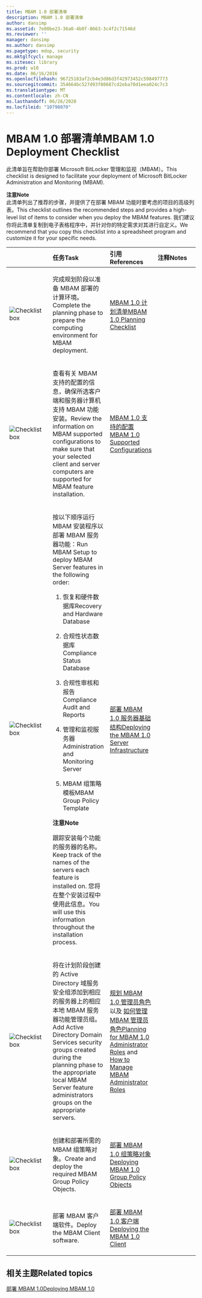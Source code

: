 ```yaml
---
title: MBAM 1.0 部署清单
description: MBAM 1.0 部署清单
author: dansimp
ms.assetid: 7e00be23-36a0-4b0f-8663-3c4f2c71546d
ms.reviewer: ''
manager: dansimp
ms.author: dansimp
ms.pagetype: mdop, security
ms.mktglfcycl: manage
ms.sitesec: library
ms.prod: w10
ms.date: 06/16/2016
ms.openlocfilehash: 96725183af2cb4e3d86d3f42973452c598497773
ms.sourcegitcommit: 354664bc527d93f80687cd2eba70d1eea024c7c3
ms.translationtype: MT
ms.contentlocale: zh-CN
ms.lasthandoff: 06/26/2020
ms.locfileid: "10798070"
---
```

# <span data-ttu-id="94a2c-103">MBAM 1.0 部署清单</span><span class="sxs-lookup"><span data-stu-id="94a2c-103">MBAM 1.0 Deployment Checklist</span></span>


<span data-ttu-id="94a2c-104">此清单旨在帮助你部署 Microsoft BitLocker 管理和监视（MBAM）。</span><span class="sxs-lookup"><span data-stu-id="94a2c-104">This checklist is designed to facilitate your deployment of Microsoft BitLocker Administration and Monitoring (MBAM).</span></span>

**<span data-ttu-id="94a2c-105">注意</span><span class="sxs-lookup"><span data-stu-id="94a2c-105">Note</span></span>**  
<span data-ttu-id="94a2c-106">此清单列出了推荐的步骤，并提供了在部署 MBAM 功能时要考虑的项目的高级列表。</span><span class="sxs-lookup"><span data-stu-id="94a2c-106">This checklist outlines the recommended steps and provides a high-level list of items to consider when you deploy the MBAM features.</span></span> <span data-ttu-id="94a2c-107">我们建议你将此清单复制到电子表格程序中，并针对你的特定需求对其进行自定义。</span><span class="sxs-lookup"><span data-stu-id="94a2c-107">We recommend that you copy this checklist into a spreadsheet program and customize it for your specific needs.</span></span>



<table>
<colgroup>
<col width="25%" />
<col width="25%" />
<col width="25%" />
<col width="25%" />
</colgroup>
<thead>
<tr class="header">
<th align="left"></th>
<th align="left"><span data-ttu-id="94a2c-108">任务</span><span class="sxs-lookup"><span data-stu-id="94a2c-108">Task</span></span></th>
<th align="left"><span data-ttu-id="94a2c-109">引用</span><span class="sxs-lookup"><span data-stu-id="94a2c-109">References</span></span></th>
<th align="left"><span data-ttu-id="94a2c-110">注释</span><span class="sxs-lookup"><span data-stu-id="94a2c-110">Notes</span></span></th>
</tr>
</thead>
<tbody>
<tr class="odd">
<td align="left"><img src="images/checklistbox.gif" alt="Checklist box" /></td>
<td align="left"><p><span data-ttu-id="94a2c-111">完成规划阶段以准备 MBAM 部署的计算环境。</span><span class="sxs-lookup"><span data-stu-id="94a2c-111">Complete the planning phase to prepare the computing environment for MBAM deployment.</span></span></p></td>
<td align="left"><p><a href="mbam-10-planning-checklist.md" data-raw-source="[MBAM 1.0 Planning Checklist](mbam-10-planning-checklist.md)"><span data-ttu-id="94a2c-112">MBAM 1.0 计划清单</span><span class="sxs-lookup"><span data-stu-id="94a2c-112">MBAM 1.0 Planning Checklist</span></span></a></p></td>
<td align="left"><p></p></td>
</tr>
<tr class="even">
<td align="left"><img src="images/checklistbox.gif" alt="Checklist box" /></td>
<td align="left"><p><span data-ttu-id="94a2c-113">查看有关 MBAM 支持的配置的信息，确保所选客户端和服务器计算机支持 MBAM 功能安装。</span><span class="sxs-lookup"><span data-stu-id="94a2c-113">Review the information on MBAM supported configurations to make sure that your selected client and server computers are supported for MBAM feature installation.</span></span></p></td>
<td align="left"><p><a href="mbam-10-supported-configurations.md" data-raw-source="[MBAM 1.0 Supported Configurations](mbam-10-supported-configurations.md)"><span data-ttu-id="94a2c-114">MBAM 1.0 支持的配置</span><span class="sxs-lookup"><span data-stu-id="94a2c-114">MBAM 1.0 Supported Configurations</span></span></a></p></td>
<td align="left"><p></p></td>
</tr>
<tr class="odd">
<td align="left"><img src="images/checklistbox.gif" alt="Checklist box" /></td>
<td align="left"><p><span data-ttu-id="94a2c-115">按以下顺序运行 MBAM 安装程序以部署 MBAM 服务器功能：</span><span class="sxs-lookup"><span data-stu-id="94a2c-115">Run MBAM Setup to deploy MBAM Server features in the following order:</span></span></p>
<ol>
<li><p><span data-ttu-id="94a2c-116">恢复和硬件数据库</span><span class="sxs-lookup"><span data-stu-id="94a2c-116">Recovery and Hardware Database</span></span></p></li>
<li><p><span data-ttu-id="94a2c-117">合规性状态数据库</span><span class="sxs-lookup"><span data-stu-id="94a2c-117">Compliance Status Database</span></span></p></li>
<li><p><span data-ttu-id="94a2c-118">合规性审核和报告</span><span class="sxs-lookup"><span data-stu-id="94a2c-118">Compliance Audit and Reports</span></span></p></li>
<li><p><span data-ttu-id="94a2c-119">管理和监视服务器</span><span class="sxs-lookup"><span data-stu-id="94a2c-119">Administration and Monitoring Server</span></span></p></li>
<li><p><span data-ttu-id="94a2c-120">MBAM 组策略模板</span><span class="sxs-lookup"><span data-stu-id="94a2c-120">MBAM Group Policy Template</span></span></p></li>
</ol>
<div class="alert">
<strong><span data-ttu-id="94a2c-121">注意</span><span class="sxs-lookup"><span data-stu-id="94a2c-121">Note</span></span></strong><br/><p><span data-ttu-id="94a2c-122">跟踪安装每个功能的服务器的名称。</span><span class="sxs-lookup"><span data-stu-id="94a2c-122">Keep track of the names of the servers each feature is installed on.</span></span> <span data-ttu-id="94a2c-123">您将在整个安装过程中使用此信息。</span><span class="sxs-lookup"><span data-stu-id="94a2c-123">You will use this information throughout the installation process.</span></span></p>
</div>
<div>

</div></td>
<td align="left"><p><a href="deploying-the-mbam-10-server-infrastructure.md" data-raw-source="[Deploying the MBAM 1.0 Server Infrastructure](deploying-the-mbam-10-server-infrastructure.md)"><span data-ttu-id="94a2c-124">部署 MBAM 1.0 服务器基础结构</span><span class="sxs-lookup"><span data-stu-id="94a2c-124">Deploying the MBAM 1.0 Server Infrastructure</span></span></a></p></td>
<td align="left"><p></p></td>
</tr>
<tr class="even">
<td align="left"><img src="images/checklistbox.gif" alt="Checklist box" /></td>
<td align="left"><p><span data-ttu-id="94a2c-125">将在计划阶段创建的 Active Directory 域服务安全组添加到相应的服务器上的相应本地 MBAM 服务器功能管理员组。</span><span class="sxs-lookup"><span data-stu-id="94a2c-125">Add Active Directory Domain Services security groups created during the planning phase to the appropriate local MBAM Server feature administrators groups on the appropriate servers.</span></span></p></td>
<td align="left"><p><a href="planning-for-mbam-10-administrator-roles.md" data-raw-source="[Planning for MBAM 1.0 Administrator Roles](planning-for-mbam-10-administrator-roles.md)"><span data-ttu-id="94a2c-126">规划 MBAM 1.0 管理员角色 </a> 以及 <a href="how-to-manage-mbam-administrator-roles-mbam-1.md" data-raw-source="[How to Manage MBAM Administrator Roles](how-to-manage-mbam-administrator-roles-mbam-1.md)"> 如何管理 MBAM 管理员角色</span><span class="sxs-lookup"><span data-stu-id="94a2c-126">Planning for MBAM 1.0 Administrator Roles</a> and <a href="how-to-manage-mbam-administrator-roles-mbam-1.md" data-raw-source="[How to Manage MBAM Administrator Roles](how-to-manage-mbam-administrator-roles-mbam-1.md)">How to Manage MBAM Administrator Roles</span></span></a></p></td>
<td align="left"><p></p></td>
</tr>
<tr class="odd">
<td align="left"><img src="images/checklistbox.gif" alt="Checklist box" /></td>
<td align="left"><p><span data-ttu-id="94a2c-127">创建和部署所需的 MBAM 组策略对象。</span><span class="sxs-lookup"><span data-stu-id="94a2c-127">Create and deploy the required MBAM Group Policy Objects.</span></span></p></td>
<td align="left"><p><a href="deploying-mbam-10-group-policy-objects.md" data-raw-source="[Deploying MBAM 1.0 Group Policy Objects](deploying-mbam-10-group-policy-objects.md)"><span data-ttu-id="94a2c-128">部署 MBAM 1.0 组策略对象</span><span class="sxs-lookup"><span data-stu-id="94a2c-128">Deploying MBAM 1.0 Group Policy Objects</span></span></a></p></td>
<td align="left"><p></p></td>
</tr>
<tr class="even">
<td align="left"><img src="images/checklistbox.gif" alt="Checklist box" /></td>
<td align="left"><p><span data-ttu-id="94a2c-129">部署 MBAM 客户端软件。</span><span class="sxs-lookup"><span data-stu-id="94a2c-129">Deploy the MBAM Client software.</span></span></p></td>
<td align="left"><p><a href="deploying-the-mbam-10-client.md" data-raw-source="[Deploying the MBAM 1.0 Client](deploying-the-mbam-10-client.md)"><span data-ttu-id="94a2c-130">部署 MBAM 1.0 客户端</span><span class="sxs-lookup"><span data-stu-id="94a2c-130">Deploying the MBAM 1.0 Client</span></span></a></p></td>
<td align="left"><p></p></td>
</tr>
</tbody>
</table>



## <span data-ttu-id="94a2c-131">相关主题</span><span class="sxs-lookup"><span data-stu-id="94a2c-131">Related topics</span></span>


[<span data-ttu-id="94a2c-132">部署 MBAM 1.0</span><span class="sxs-lookup"><span data-stu-id="94a2c-132">Deploying MBAM 1.0</span></span>](deploying-mbam-10.md)









